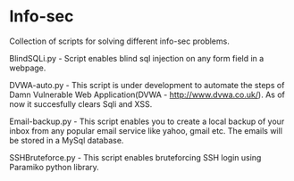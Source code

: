 Info-sec
==========

Collection of scripts for solving different info-sec problems.

BlindSQLi.py - Script enables blind sql injection on any form field in a webpage.

DVWA-auto.py - This script is under development to automate the steps of Damn Vulnerable Web Application(DVWA - http://www.dvwa.co.uk/). As of now it succesfully clears Sqli and XSS.

Email-backup.py - This script enables you to create a local backup of your inbox from any popular email service like yahoo, gmail etc. The emails will be stored in a MySql database.

SSHBruteforce.py - This script enables bruteforcing SSH login using Paramiko python library.
